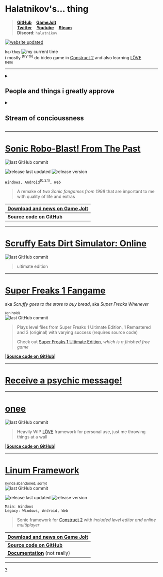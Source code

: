 # Halatnikov's... thing <!-- ![icon](holat_ayleen-seraph_2x.png) -->

> **[GitHub](https://github.com/Halatnikov)** &nbsp;&nbsp; **[GameJolt](https://gamejolt.com/@Halatnikov)**
<br>**[Twitter](https://twitter.com/holatnikov)** &nbsp;&nbsp; **[Youtube](https://www.youtube.com/channel/UCaJJx5p_9KyaKZj02N82nJw)** &nbsp;&nbsp; **[Steam](https://steamcommunity.com/id/halatnikov)**
<br>**Discord**: `halatnikov`

[![website updated](https://img.shields.io/github/last-commit/halatnikov/halatnikov.github.io?label=updated)](https://github.com/Halatnikov/halatnikov.github.io)

`he/they` ![my current time](https://img.shields.io/badge/dynamic/json?url=https%3A%2F%2Ftimeapi.io%2Fapi%2FTime%2Fcurrent%2Fzone%3FtimeZone%3DAsia%2FNovosibirsk&query=%24.time&label=my%20current%20time&color=40AF60)
<br>i mostly <sup>(try to)</sup> do bideo game in [Construct 2](https://www.construct.net/en/construct-2/download) and also learning [LÖVE](https://love2d.org/)
<br><sub>hello</sub>

---

<details><summary><h2>People and things i greatly approve</h2></summary>
	<h4><a href="https://twitter.com/Ayleen_Seraph">Ayleen_Seraph</a></h4>
	<h4><a href="https://srb2.org">Sonic Robo Blast 2</a></h4>
	<h4><a href="https://superfreaks.neocities.org">Super Freaks</a> series</h4>
	<details><summary><h4>The Freak Mafia</h4></summary>
		<h4><a href="https://engineerkappa.itch.io">BUDD and Crystal Heart</a></h4>
		<h4><a href="https://arrietty.itch.io">Prototype N</a></h4>
		(green hair gang!!!!)<br>
		<h4><a href="https://superfreaksdev.itch.io/freakjam-1">Freakjam 1</a></h4>
		(i also worked on this!!!!)<br>
		<h4><a href="https://philraco.itch.io/mka-round-the-mind-beta">Round the Mind</a></h4>
		<h4><a href="https://almyriganhero.itch.io">Frebbventure and Erma</a></h4>
		<h4><a href="https://shootem.biz">Mr. Shootem Breaks Out</a></h4>
		<h4><a href="https://null3d.itch.io">The Hit Game Tacti-Cat</a></h4>
		<h4><a href="https://pvicvg.com">Ednaldo Pereira: Mobile and Ednaldo Pereira: Mescladasso DX</a></h4>
		<h4><a href="https://gamejolt.com/@Miles_Games/games">Slay-Bells and Bub's Big Blowout</a></h4>
		<h4><a href="https://sonicfangameshq.com/forums/showcase/turbo-leaper-demo-2-for-christmas-sage.1994">Turbo Leaper</a></h4>
		<h4><a href="https://store.steampowered.com/app/1594060/Victory_Heat_Rally">Victory Heat Rally</a></h4>
		<h4><a href="https://doricdream.itch.io/dungeon-gals">Dungeon Gals</a></h4>
		<h4><a href="https://thatlefthandman.itch.io">Black Cat Blitz and The Pac-Man Brothers</a></h4>
		<h4><a href="https://sharb.itch.io/bun-n-gun">Bun n' Gun</a></h4>
		<h4><a href="https://lavie-azure.itch.io/code-bunny">Code Bunny</a></h4>
		<h4><a href="https://yew-bowman.itch.io">Yew Bowman</a></h4>
		<h4><a href="https://store.steampowered.com/app/2271120/Danger_Cliff">Danger Cliff</a></h4>
		<h4><a href="https://x.com/LuaComputaSowwy">Outer Outage</a></h4>
		<h4><a href="https://store.steampowered.com/search/?term=TECHPACK">TECHPACK</a></h4>
	</details>
	<hr>
	<h4><a href="https://opensurge2d.org">Surge The Rabbit (Open Surge)</a></h4>
	<h4><a href="https://github.com/mmatyas/supermariowar">Super Mario War</a></h4>
	<h4><a href="https://github.com/efroemling/ballistica">BombSquad</a></h4>
	<h4><a href="https://gamejolt.com/games/aurascope/501907">Aurascope</a></h4>
	<h4><a href="https://trinitroid.itch.io/mekanikko">Mekanikko</a></h4>
	<h4><a href="https://github.com/nihil92/Core-Framework">Core Framework</a></h4>
	<h4><a href="http://gdtr.net">Gravity Defied Classic</a></h4>
	<hr>
	<h4><a href="https://github.com/Halatnikov?tab=stars">My GitHub stars</a></h4>
</details>

<details><summary><h2>Stream of concioussness</h2></summary>
	<sup>(probably infrequent)</sup><br>
	
	<code>2024-06-23</code> the <br>
	<code>2024-06-22</code> haven't repaired the gone images yet, but slightly reworded the whole site <br>
</details>

---

# [Sonic Robo-Blast! From The Past](https://gamejolt.com/games/srb_fromthepast/658544)

<!-- [![logo](srbftp_dajumpjump.png)](https://gamejolt.com/games/srb_fromthepast/658544) -->

![last GitHub commit](https://img.shields.io/github/last-commit/halatnikov/SRBftp?label=last%20GitHub%20commit&logo=github)

![release last updated](https://img.shields.io/github/release-date/halatnikov/SRBftp?label=last%20updated)
![release version](https://img.shields.io/github/v/release/halatnikov/SRBftp?&label=version)

`Windows, Android`<sup>(0.2.1)</sup>`, Web`

> A remake of *two Sonic fangames from 1998* that are important to me with quality of life and extras

|**[Download and news on Game Jolt](https://gamejolt.com/games/srb_fromthepast/658544)**|
|---|
|**[Source code on GitHub](https://github.com/Halatnikov/SRBftp)**|

---

# [Scruffy Eats Dirt Simulator: Online](https://halatnikov.github.io/scruffy_eats_dirt_online)

![last GitHub commit](https://img.shields.io/github/last-commit/halatnikov/scruffy_eats_dirt_online?label=last%20GitHub%20commit&logo=github)

> ultimate edition

---

# [Super Freaks 1 Fangame](https://github.com/Halatnikov/Super-Freaks-1-Fangame)

aka *Scruffy goes to the store to buy bread*, aka *Super Freaks Whenever*

<!-- [![logo](scruffy_ayleen-seraph_small.png)](https://twitter.com/Ayleen_Seraph) -->

<sup>(on hold)</sup><br>
![last GitHub commit](https://img.shields.io/github/last-commit/halatnikov/Super-Freaks-1-Fangame?label=last%20GitHub%20commit&logo=github)

> Plays level files from Super Freaks 1 Ultimate Edition, 1 Remastered and 3 (original) with varying success (requires source code)
>
> Check out [Super Freaks 1 Ultimate Edition](https://superfreaks.neocities.org), *which is a finished free game*
<!-- > Art by [Ayleen_Seraph](https://twitter.com/Ayleen_Seraph) -->

|**[Source code on GitHub](https://github.com/Halatnikov/Super-Freaks-1-Fangame)**|

---

# [Receive a psychic message!](https://nohbodee.neocities.org)

---

# [onee](https://github.com/Halatnikov/onee)

![last GitHub commit](https://img.shields.io/github/last-commit/halatnikov/onee?label=last%20GitHub%20commit&logo=github)

> Heavily WIP [LÖVE](https://love2d.org/) framework for personal use, just me throwing things at a wall

|**[Source code on GitHub](https://github.com/Halatnikov/onee)**|

---

# [Linum Framework](https://gamejolt.com/games/linum-framework/513673)

<!-- [![logo](linum_ayleen-seraph_2x.png)](https://gamejolt.com/games/linum-framework/513673) -->

<sup>(kinda abandoned, sorry)</sup><br>
![last GitHub commit](https://img.shields.io/github/last-commit/halatnikov/linum-framework?label=last%20GitHub%20commit&logo=github)

![release last updated](https://img.shields.io/github/release-date/halatnikov/linum-framework?label=last%20updated)
![release version](https://img.shields.io/github/v/release/halatnikov/linum-framework?&label=version)

`Main: Windows`
<br>`Legacy: Windows, Android, Web`

> Sonic framework for [Construct 2](https://www.construct.net/en/construct-2/download) with *included level editor and online multiplayer*

|**[Download and news on Game Jolt](https://gamejolt.com/games/linum-framework/513673)**|
|---|
|**[Source code on GitHub](https://github.com/Halatnikov/linum-framework)**|
|**[Documentation](https://halatnikov.github.io/linum-framework)** (not really)|

---

<!-- [![halat art](happybirthdayhalat_ayleen-seraph_small.png)](https://halatnikov.github.io/art) -->

[?](https://www.youtube.com/watch?v=FBSe_3qtgkc)

